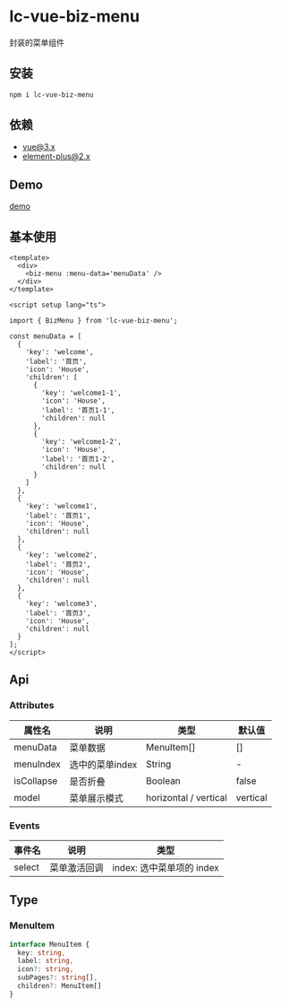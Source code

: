 # lc-vue-biz-menu

封装的菜单组件

## 安装

```bash
npm i lc-vue-biz-menu
```

## 依赖

- vue@3.x
- element-plus@2.x

## Demo

[demo](https://unpkg.com/lc-vue-biz-menu/docs/.vitepress/dist/index.html) 

## 基本使用

```vue
<template>
  <div>
    <biz-menu :menu-data='menuData' />
  </div>
</template>

<script setup lang="ts">

import { BizMenu } from 'lc-vue-biz-menu';

const menuData = [
  {
    'key': 'welcome',
    'label': '首页',
    'icon': 'House',
    'children': [
      {
        'key': 'welcome1-1',
        'icon': 'House',
        'label': '首页1-1',
        'children': null
      },
      {
        'key': 'welcome1-2',
        'icon': 'House',
        'label': '首页1-2',
        'children': null
      }
    ]
  },
  {
    'key': 'welcome1',
    'label': '首页1',
    'icon': 'House',
    'children': null
  },
  {
    'key': 'welcome2',
    'label': '首页2',
    'icon': 'House',
    'children': null
  },
  {
    'key': 'welcome3',
    'label': '首页3',
    'icon': 'House',
    'children': null
  }
];
</script>
```

## Api

### Attributes

| 属性名 | 说明 | 类型 | 默认值 |
| ---- | ---- | ---- | ---- |
| menuData | 菜单数据 | MenuItem[] | [] |
| menuIndex | 选中的菜单index | String | - |
| isCollapse | 是否折叠 | Boolean | false |
| model | 菜单展示模式 | horizontal / vertical | vertical |

### Events

| 事件名 | 说明 | 类型 |
| ---- | ---- | ---- |
| select | 菜单激活回调 | index: 选中菜单项的 index | 


## Type

### MenuItem

```ts
interface MenuItem {
  key: string,
  label: string,
  icon?: string,
  subPages?: string[],
  children?: MenuItem[]
}